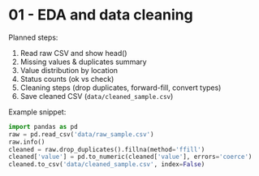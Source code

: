 # 01 - EDA and data cleaning

Planned steps:
1. Read raw CSV and show head()
2. Missing values & duplicates summary
3. Value distribution by location
4. Status counts (ok vs check)
5. Cleaning steps (drop duplicates, forward-fill, convert types)
6. Save cleaned CSV (`data/cleaned_sample.csv`)

Example snippet:
```python
import pandas as pd
raw = pd.read_csv('data/raw_sample.csv')
raw.info()
cleaned = raw.drop_duplicates().fillna(method='ffill')
cleaned['value'] = pd.to_numeric(cleaned['value'], errors='coerce')
cleaned.to_csv('data/cleaned_sample.csv', index=False)
